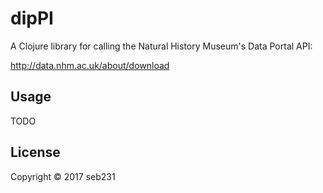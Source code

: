# dipPI

A Clojure library for calling the Natural History Museum's Data Portal API:

http://data.nhm.ac.uk/about/download

## Usage

TODO

## License

Copyright © 2017 seb231
